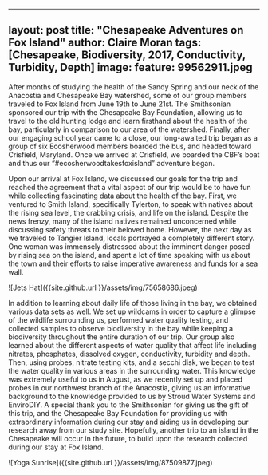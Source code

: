 ---
layout: post
title: "Chesapeake Adventures on Fox Island"
author: Claire Moran
tags: [Chesapeake, Biodiversity, 2017, Conductivity, Turbidity, Depth]
image: 
  feature: 99562911.jpeg
  ---
  
 After months of studying the health of the Sandy Spring and our neck of the Anacostia and Chesapeake Bay watershed, some of our group members traveled to Fox Island from June 19th to June 21st. The Smithsonian sponsored our trip with the Chesapeake Bay Foundation, allowing us to travel to the old hunting lodge and learn firsthand about the health of the bay, particularly in comparison to our area of the watershed. Finally, after our engaging school year came to a close, our long-awaited trip began as a group of six Ecosherwood members boarded the bus, and headed toward Crisfield, Maryland. Once we arrived at Crisfield, we boarded the CBF’s boat and thus our “#ecosherwoodtakesfoxisland” adventure began. 

Upon our arrival at Fox Island, we discussed our goals for the trip and reached the agreement that a vital aspect of our trip would be to have fun while collecting fascinating data about the health of the bay. First, we ventured to Smith Island, specifically Tylerton, to speak with natives about the rising sea level, the crabbing crisis, and life on the island. Despite the news frenzy, many of the island natives remained unconcerned while discussing safety threats to their beloved home. However, the next day as we traveled to Tangier Island, locals portrayed a completely different story. One woman was immensely distressed about the imminent danger posed by rising sea on the island, and spent a lot of time speaking with us about the town and their efforts to raise imperative awareness and funds for a sea wall. 

![Jets Hat]({{site.github.url }}/assets/img/75658686.jpeg)

In addition to learning about daily life of those living in the bay, we obtained various data sets as well. We set up wildcams in order to capture a glimpse of the wildlife surrounding us, performed water quality testing, and collected samples to observe biodiversity in the bay while keeping a biodiversity throughout the entire duration of our trip. Our group also learned about the different aspects of water quality that affect life including nitrates, phosphates, dissolved oxygen, conductivity, turbidity and depth. Then, using probes, nitrate testing kits, and a secchi disk, we began to test the water quality in various areas in the surrounding water. This knowledge was extremely useful to us in August, as we recently set up and placed probes in our northwest branch of the Anacostia, giving us an informative background to the knowledge provided to us by Stroud Water Systems and EnviroDIY. A special thank you to the Smithsonian for giving us the gift of this trip, and the Chesapeake Bay Foundation for providing us with extraordinary information during our stay and aiding us in developing our research away from our study site. Hopefully, another trip to an island in the Chesapeake will occur in the future, to build upon the research collected during our stay at Fox Island.

![Yoga Sunrise]({{site.github.url }}/assets/img/87509877.jpeg)
